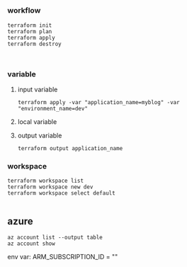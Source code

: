 

## 

### workflow

```shell
terraform init
terraform plan
terraform apply
terraform destroy



```
###  variable


1. input variable
    ```shell
    terraform apply -var "application_name=myblog" -var "environment_name=dev"
    ```
1. local variable

1. output variable
    
    `terraform output application_name`

### workspace

```shell
terraform workspace list
terraform workspace new dev
terraform workspace select default


```

## azure

```shell
az account list --output table
az account show
```
env var: ARM_SUBSCRIPTION_ID = ""
